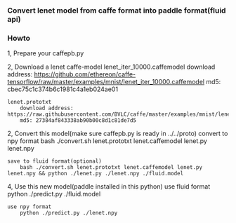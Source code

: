 ### Convert lenet model from caffe format into paddle format(fluid api)

### Howto
1, Prepare your caffepb.py

2, Download a lenet caffe-model
    lenet_iter_10000.caffemodel
        download address: https://github.com/ethereon/caffe-tensorflow/raw/master/examples/mnist/lenet_iter_10000.caffemodel
        md5: cbec75c1c374b6c1981c4a1eb024ae01  

    lenet.prototxt
        download address: https://raw.githubusercontent.com/BVLC/caffe/master/examples/mnist/lenet.prototxt
        md5: 27384af843338ab90b00c8d1c81de7d5


2, Convert this model(make sure caffepb.py is ready in ../../proto)
    convert to npy format
        bash ./convert.sh lenet.prototxt lenet.caffemodel lenet.py lenet.npy

    save to fluid format(optional)
        bash ./convert.sh lenet.prototxt lenet.caffemodel lenet.py lenet.npy && python ./lenet.py ./lenet.npy ./fluid.model

4, Use this new model(paddle installed in this python)
    use fluid format
        python ./predict.py ./fluid.model

    use npy format
        python ./predict.py ./lenet.npy
